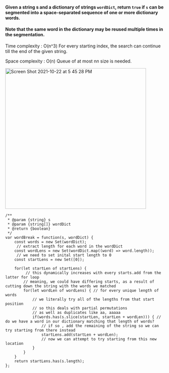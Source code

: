 #### Given a string s and a dictionary of strings `wordDict`, return `true` if `s` can be segmented into a space-separated sequence of one or more dictionary words.

#### Note that the same word in the dictionary may be reused multiple times in the segmentation.

Time complexity : O(n^3) For every starting index, the search can continue till the end of the given string.

Space complexity : O(n) Queue of at most nn size is needed.

<img width="446" alt="Screen Shot 2021-10-22 at 5 45 28 PM" src="https://user-images.githubusercontent.com/37787994/138535857-cbf0b17b-4f3b-486d-858c-81086c0abfe9.png">

```JS
/**
 * @param {string} s
 * @param {string[]} wordDict
 * @return {boolean}
 */
var wordBreak = function(s, wordDict) {
    const words = new Set(wordDict);
     // extract length for each word in the wordDict
    const wordLens = new Set(wordDict.map((word) => word.length));
     // we need to set inital start length to 0
    const startLens = new Set([0]);

    for(let startLen of startLens) {
         // this dynamically increases with every starts.add from the latter for loop
        // meaning, we could have differing starts, as a result of cutting down the string with the words we matched
        for(let wordLen of wordLens) { // for every unique length of words
            // we literally try all of the lengths from that start position
            // so this deals with partial permutations
            // as well as duplicates like aa, aaaaa
            if(words.has(s.slice(startLen, startLen + wordLen))) { // do we have a word in our dictionary matching that length of words?
                // if so , add the remaining of the string so we can try starting from there instead
                startLens.add(startLen + wordLen);
                // now we can attempt to try starting from this new location
            }
        }
    }
    return startLens.has(s.length);
};
```
